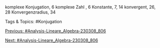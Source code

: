 komplexe Konjugation, 6
komplexe Zahl , 6
Konstante, 7, 14
konvergent, 26, 28
Konvergenzradius, 34

   Tags & Topics:
   #Konjugation

[Previous: #Analysis-Lineare_Algebra-230308_806](Analysis-Lineare_Algebra-230308_806.md)

[Next: #Analysis-Lineare_Algebra-230308_806](Analysis-Lineare_Algebra-230308_806.md)